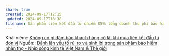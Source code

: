 ```yaml
---
share: true
created: 2024-09-17T12:15
updated: 2024-09-17T18:38
filename: Sản phẩm liên kết đầu tư chiếm 85％ tổng doanh thu phí bảo hiểm trên toàn thị trường năm 2022
---
```

Khái niệm:: 
[Không có gì đảm bảo khách hàng có lãi khi mua liên kết đầu tư đơn vị](./Kh%C3%B4ng%20c%C3%B3%20g%C3%AC%20%C4%91%E1%BA%A3m%20b%E1%BA%A3o%20kh%C3%A1ch%20h%C3%A0ng%20c%C3%B3%20l%C3%A3i%20khi%20mua%20li%C3%AAn%20k%E1%BA%BFt%20%C4%91%E1%BA%A7u%20t%C6%B0%20%C4%91%C6%A1n%20v%E1%BB%8B.md)
Nguồn:: [Đánh lận yếu tố rủi ro và sinh lời trong sản phẩm bảo hiểm nhân thọ - Nhịp sống kinh tế Việt Nam & Thế giới](https://vneconomy.vn/danh-lan-yeu-to-rui-ro-va-sinh-loi-trong-san-pham-bao-hiem-nhan-tho.htm)

 